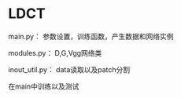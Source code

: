 # LDCT
main.py：
  参数设置，训练函数，产生数据和网络实例
  
modules.py：
  D,G,Vgg网络类
  
inout_util.py：
  data读取以及patch分割
  
 在main中训练以及测试
